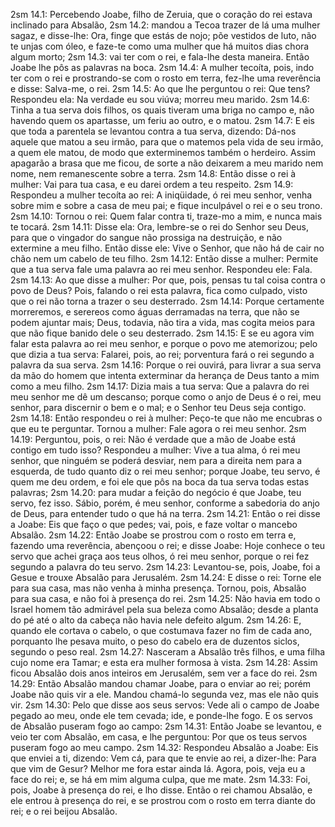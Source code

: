2sm 14.1: Percebendo Joabe, filho de Zeruia, que o coração do rei estava inclinado para Absalão,
2sm 14.2: mandou a Tecoa trazer de lá uma mulher sagaz, e disse-lhe: Ora, finge que estás de nojo; põe vestidos de luto, não te unjas com óleo, e faze-te como uma mulher que há muitos dias chora algum morto;
2sm 14.3: vai ter com o rei, e fala-lhe desta maneira. Então Joabe lhe pôs as palavras na boca.
2sm 14.4: A mulher tecoíta, pois, indo ter com o rei e prostrando-se com o rosto em terra, fez-lhe uma reverência e disse: Salva-me, o rei.
2sm 14.5: Ao que lhe perguntou o rei: Que tens? Respondeu ela: Na verdade eu sou viúva; morreu meu marido.
2sm 14.6: Tinha a tua serva dois filhos, os quais tiveram uma briga no campo e, não havendo quem os apartasse, um feriu ao outro, e o matou.
2sm 14.7: E eis que toda a parentela se levantou contra a tua serva, dizendo: Dá-nos aquele que matou a seu irmão, para que o matemos pela vida de seu irmão, a quem ele matou, de modo que exterminemos também o herdeiro. Assim apagarão a brasa que me ficou, de sorte a não deixarem a meu marido nem nome, nem remanescente sobre a terra.
2sm 14.8: Então disse o rei à mulher: Vai para tua casa, e eu darei ordem a teu respeito.
2sm 14.9: Respondeu a mulher tecoíta ao rei: A iniqüidade, ó rei meu senhor, venha sobre mim e sobre a casa de meu pai; e fique inculpável o rei e o seu trono.
2sm 14.10: Tornou o rei: Quem falar contra ti, traze-mo a mim, e nunca mais te tocará.
2sm 14.11: Disse ela: Ora, lembre-se o rei do Senhor seu Deus, para que o vingador do sangue não prossiga na destruição, e não extermine a meu filho. Então disse ele: Vive o Senhor, que não há de cair no chão nem um cabelo de teu filho.
2sm 14.12: Então disse a mulher: Permite que a tua serva fale uma palavra ao rei meu senhor. Respondeu ele: Fala.
2sm 14.13: Ao que disse a mulher: Por que, pois, pensas tu tal coisa contra o povo de Deus? Pois, falando o rei esta palavra, fica como culpado, visto que o rei não torna a trazer o seu desterrado.
2sm 14.14: Porque certamente morreremos, e serereos como águas derramadas na terra, que não se podem ajuntar mais; Deus, todavia, não tira a vida, mas cogita meios para que não fique banido dele o seu desterrado.
2sm 14.15: E se eu agora vim falar esta palavra ao rei meu senhor, e porque o povo me atemorizou; pelo que dizia a tua serva: Falarei, pois, ao rei; porventura fará o rei segundo a palavra da sua serva.
2sm 14.16: Porque o rei ouvirá, para livrar a sua serva da mão do homem que intenta exterminar da herança de Deus tanto a mim como a meu filho.
2sm 14.17: Dizia mais a tua serva: Que a palavra do rei meu senhor me dê um descanso; porque como o anjo de Deus é o rei, meu senhor, para discernir o bem e o mal; e o Senhor teu Deus seja contigo.
2sm 14.18: Então respondeu o rei à mulher: Peço-te que não me encubras o que eu te perguntar. Tornou a mulher: Fale agora o rei meu senhor.
2sm 14.19: Perguntou, pois, o rei: Não é verdade que a mão de Joabe está contigo em tudo isso? Respondeu a mulher: Vive a tua alma, ó rei meu senhor, que ninguém se poderá desviar, nem para a direita nem para a esquerda, de tudo quanto diz o rei meu senhor; porque Joabe, teu servo, é quem me deu ordem, e foi ele que pôs na boca da tua serva todas estas palavras;
2sm 14.20: para mudar a feição do negócio é que Joabe, teu servo, fez isso. Sábio, porém, é meu senhor, conforme a sabedoria do anjo de Deus, para entender tudo o que há na terra.
2sm 14.21: Então o rei disse a Joabe: Eis que faço o que pedes; vai, pois, e faze voltar o mancebo Absalão.
2sm 14.22: Então Joabe se prostrou com o rosto em terra e, fazendo uma reverência, abençoou o rei; e disse Joabe: Hoje conhece o teu servo que achei graça aos teus olhos, ó rei meu senhor, porque o rei fez segundo a palavra do teu servo.
2sm 14.23: Levantou-se, pois, Joabe, foi a Gesue e trouxe Absalão para Jerusalém.
2sm 14.24: E disse o rei: Torne ele para sua casa, mas não venha à minha presença. Tornou, pois, Absalão para sua casa, e não foi à presença do rei.
2sm 14.25: Não havia em todo o Israel homem tão admirável pela sua beleza como Absalão; desde a planta do pé até o alto da cabeça não havia nele defeito algum.
2sm 14.26: E, quando ele cortava o cabelo, o que costumava fazer no fim de cada ano, porquanto lhe pesava muito, o peso do cabelo era de duzentos siclos, segundo o peso real.
2sm 14.27: Nasceram a Absalão três filhos, e uma filha cujo nome era Tamar; e esta era mulher formosa à vista.
2sm 14.28: Assim ficou Absalão dois anos inteiros em Jerusalém, sem ver a face do rei.
2sm 14.29: Então Absalão mandou chamar Joabe, para o enviar ao rei; porém Joabe não quis vir a ele. Mandou chamá-lo segunda vez, mas ele não quis vir.
2sm 14.30: Pelo que disse aos seus servos: Vede ali o campo de Joabe pegado ao meu, onde ele tem cevada; ide, e ponde-lhe fogo. E os servos de Absalão puseram fogo ao campo:
2sm 14.31: Então Joabe se levantou, e veio ter com Absalão, em casa, e lhe perguntou: Por que os teus servos puseram fogo ao meu campo.
2sm 14.32: Respondeu Absalão a Joabe: Eis que enviei a ti, dizendo: Vem cá, para que te envie ao rei, a dizer-lhe: Para que vim de Gesur? Melhor me fora estar ainda lá. Agora, pois, veja eu a face do rei; e, se há em mim alguma culpa, que me mate.
2sm 14.33: Foi, pois, Joabe à presença do rei, e lho disse. Então o rei chamou Absalão, e ele entrou à presença do rei, e se prostrou com o rosto em terra diante do rei; e o rei beijou Absalão.
